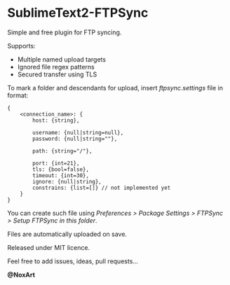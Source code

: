 SublimeText2-FTPSync
====================

Simple and free plugin for FTP syncing.

Supports:
* Multiple named upload targets
* Ignored file regex patterns
* Secured transfer using TLS

To mark a folder and descendants for upload, insert *ftpsync.settings* file in format:

    {
    	<connection_name>: {
    		host: {string},

    		username: {null|string=null},
    		password: {null|string=""},

    		path: {string="/"},

    		port: {int=21},
    		tls: {bool=false},
    		timeout: {int=30},
    		ignore: {null|string},
    		constrains: {list=[]} // not implemented yet
    	}
    }

You can create such file using *Preferences > Package Settings > FTPSync > Setup FTPSync in this folder*.

Files are automatically uploaded on save.

Released under MIT licence.

Feel free to add issues, ideas, pull requests...

**@NoxArt**